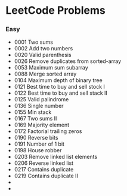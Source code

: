 # LeetCode Problems

### Easy

* 0001 Two sums
* 0002 Add two numbers
* 0020 Valid parenthesis
* 0026 Remove duplicates from sorted-array
* 0053 Maximum sum subarray
* 0088 Merge sorted array
* 0104 Maximum depth of binary tree
* 0121 Best time to buy and sell stock I
* 0122 Best time to buy and sell stack II
* 0125 Valid palindrome
* 0136 Single number
* 0155 Min stack
* 0167 Two sums II
* 0169 Majority element
* 0172 Factorial trailing zeros
* 0190 Reverse bits
* 0191 Number of 1 bit 
* 0198 House robber
* 0203 Remove linked list elements
* 0206 Reverse linked list
* 0217 Contains duplicate
* 0219 Contains duplicate II
*
*
